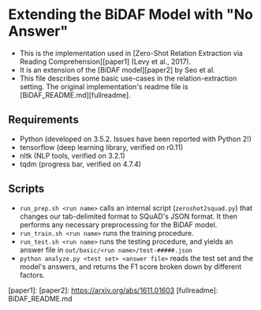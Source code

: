 # Extending the BiDAF Model with "No Answer"

- This is the implementation used in [Zero-Shot Relation Extraction via Reading Comprehension][paper1] (Levy et al., 2017).
- It is an extension of the [BiDAF model][paper2] by Seo et al.
- This file describes some basic use-cases in the relation-extraction setting.  The original implementation's readme file is [BiDAF_README.md][fullreadme].

## Requirements
- Python (developed on 3.5.2. Issues have been reported with Python 2!)
- tensorflow (deep learning library, verified on r0.11)
- nltk (NLP tools, verified on 3.2.1)
- tqdm (progress bar, verified on 4.7.4)

## Scripts
- `run_prep.sh <run name>` calls an internal script (`zeroshot2squad.py`) that changes our tab-delimited format to SQuAD's JSON format. It then performs any necessary preprocessing for the BiDAF model.
- `run_train.sh <run name>` runs the training procedure.
- `run_test.sh <run name>` runs the testing procedure, and yields an answer file in `out/basic/<run name>/test-#####.json`
- `python analyze.py <test set> <answer file>` reads the test set and the model's answers, and returns the F1 score broken down by different factors.


[paper1]: 
[paper2]: https://arxiv.org/abs/1611.01603
[fullreadme]: BiDAF_README.md

